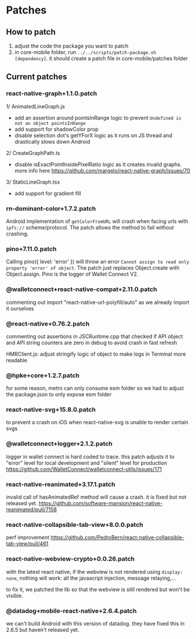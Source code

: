 # Patches

## How to patch

1. adjust the code the package you want to patch
2. in core-mobile folder, run `../../scripts/patch-package.sh [dependency]`. it should create a patch file in core-mobile/patches folder

## Current patches

### react-native-graph+1.1.0.patch

1/ AnimatedLineGraph.js

- add an assertion around pointsInRange logic to prevent `Undefined is not an object pointsInRange`
- add support for shadowColor prop
- disable selection dot's getYForX logic as it runs on JS thread and drastically slows down Android

2/ CreateGraphPath.ts

- disable isExactPointInsidePixelRatio logic as it creates invalid graphs. more info here https://github.com/margelo/react-native-graph/issues/70

3/ StaticLineGraph.tsx

- add support for gradient fill

### rn-dominant-color+1.7.2.patch

Android implementation of `getColorFromURL` will crash when facing urls with `ipfs://` scheme/protocol. The patch allows the method to fail without crashing.

### pino+7.11.0.patch

Calling pino({ level: 'error' }) will throw an error `Cannot assign to read only property 'error' of object`. The patch just replaces Object.create with Object.assign. Pino is the logger of Wallet Connect V2.

### @walletconnect+react-native-compat+2.11.0.patch

commenting out import "react-native-url-polyfill/auto" as we already import it ourselves

### @react-native+0.76.2.patch

commenting out assertions in JSCRuntime.cpp that checked if API object and API string counters are zero in debug to avoid crash in fast refresh

HMRClient.js: adjust stringify logic of object to make logs in Terminal more readable

### @hpke+core+1.2.7.patch

for some reason, metro can only consume esm folder so we had to adjust the package.json to only expose esm folder

### react-native-svg+15.8.0.patch

to prevent a crash on iOS when react-native-svg is unable to render certain svgs

### @walletconnect+logger+2.1.2.patch

logger in wallet connect is hard coded to trace. this patch adjusts it to "error" level for local development and "silent" level for production
https://github.com/WalletConnect/walletconnect-utils/issues/171

### react-native-reanimated+3.17.1.patch

invalid call of hasAnimatedRef method will cause a crash. it is fixed but not released yet.
https://github.com/software-mansion/react-native-reanimated/pull/7158

### react-native-collapsible-tab-view+8.0.0.patch

perf improvement
https://github.com/PedroBern/react-native-collapsible-tab-view/pull/461

### react-native-webview-crypto+0.0.26.patch

with the latest react native, if the webview is not rendered using `display: none`, nothing will work: all the javascript injection, message relaying,...

to fix it, we patched the lib so that the webview is still rendered but won't be visible.

### @datadog+mobile-react-native+2.6.4.patch

we can't build Android with this version of datadog. they have fixed this in 2.6.5 but haven't released yet.

